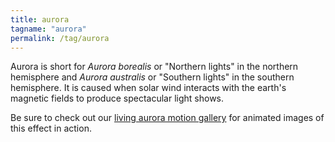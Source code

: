 ```yaml
---
title: aurora
tagname: "aurora"
permalink: /tag/aurora
---
```


Aurora is short for *Aurora borealis* or "Northern lights" in the northern hemisphere and *Aurora australis* or "Southern lights" in the southern hemisphere. It is caused when solar wind interacts with the earth's magnetic fields to produce spectacular light shows. 

Be sure to check out our [living aurora motion gallery](/external?t=https://living-aurora-a-gall.dswgalleries.com/) for animated images of this effect in action.